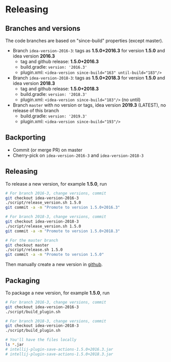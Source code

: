 # Releasing

## Branches and versions

The code branches are based on "since-build" properties (except master).

- Branch `idea-version-2016-3`: tags as **1.5.0+2016.3** for version **1.5.0** and idea version **2016.3**
    - tag and github release: **1.5.0+2016.3**
    - build.gradle: `version: '2016.3'`
    - plugin.xml: `<idea-version since-build="163" until-build="183"/>`
- Branch `idea-version-2018-3`: tags as **1.5.0+2018.3** for version **1.5.0** and idea version **2018.3**
    - tag and github release: **1.5.0+2018.3**
    - build.gradle: `version: '2018.3'`
    - plugin.xml: `<idea-version since-build="183"/>` (no until)
- Branch `master` with no version or tags, idea version **2019.3** (LATEST), no release of this branch
    - build.gradle: `version: '2019.3'`
    - plugin.xml: `<idea-version since-build="193"/>`

## Backporting

- Commit (or merge PR) on master
- Cherry-pick on `idea-version-2016-3` and `idea-version-2018-3`

## Releasing

To release a new version, for example **1.5.0**, run

```bash
# For branch 2016-3, change versions, commit
git checkout idea-version-2016-3
./script/release_version.sh 1.5.0
git commit -a -m "Promote to version 1.5.0+2016.3"

# For branch 2018-3, change versions, commit
git checkout idea-version-2018-3
./script/release_version.sh 1.5.0
git commit -a -m "Promote to version 1.5.0+2018.3"

# For the master branch
git checkout master
./script/release.sh 1.5.0
git commit -a -m "Promote to version 1.5.0"

```

Then manually create a new version in [github](https://github.com/dubreuia/intellij-plugin-save-actions/releases/new).

## Packaging

To package a new version, for example **1.5.0**, run

```bash
# For branch 2016-3, change versions, commit
git checkout idea-version-2016-3
./script/build_plugin.sh

# For branch 2018-3, change versions, commit
git checkout idea-version-2018-3
./script/build_plugin.sh

# You'll have the files locally
ls *.jar
# intellij-plugin-save-actions-1.5.0+2016.3.jar
# intellij-plugin-save-actions-1.5.0+2018.3.jar
```


